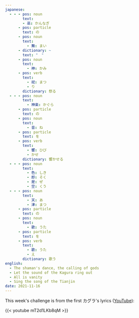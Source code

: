 ```yaml
---
japanese:
  - - - pos: noun
        text:
        - 巫: かんなぎ
      - pos: particle
        text: の
      - pos: noun
        text:
          - 舞: まい
      - dictionary: ~
        text: "　"
      - pos: noun
        text:
          - 神: かみ
      - pos: verb
        text:
          - 祀: まつ
          - り
        dictionary: 祭る
  - - - pos: noun
        text:
          - 神楽: かぐら
      - pos: particle
        text: の
      - pos: noun
        text:
          - 音: ね
      - pos: particle
        text: を
      - pos: verb
        text:
          - 響: ひび
          - かせ
        dictionary: 響かせる
  - - - pos: noun
        text:
          - 色: しき
          - 即: そく
          - 是: ぜ
          - 空: くう
  - - - pos: noun
        text:
          - 天: あ
          - 津: まつ
      - pos: particle
        text: の
      - pos: noun
        text:
          - 歌: うた
      - pos: particle
        text: を
      - pos: verb
        text:
          - 歌: うた
          - え
        dictionary: 歌う
english:
  - The shaman's dance, the calling of gods
  - Let the sound of the Kagura ring out
  - All is vanity
  - Sing the song of the Tianjin
date: 2021-11-16
---
```


This week's challenge is from the first カグラ's lyrics ([YouTube](https://www.youtube.com/watch?v=mT2d1LKb8qM)):

{{< youtube mT2d1LKb8qM >}}